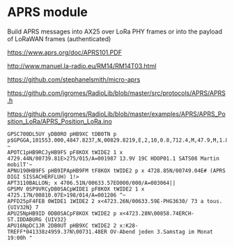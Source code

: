 # APRS module

Build APRS messages into AX25 over LoRa PHY frames or into the payload of LoRaWAN frames (authenticated)

https://www.aprs.org/doc/APRS101.PDF

http://www.manuel.la-radio.eu/RM14/RM14T03.html

https://github.com/stephanelsmith/micro-aprs

https://github.com/jgromes/RadioLib/blob/master/src/protocols/APRS/APRS.h

https://github.com/jgromes/RadioLib/blob/master/examples/APRS/APRS_Position_LoRa/APRS_Position_LoRa.ino


```
GPSC700DL5UY yDB0RO pHB9XC tDB0TN p p$GPGGA,101553.000,4847.8237,N,00829.8219,E,2,10,0.8,712.4,M,47.9,M,1.8,0000*786 ~
APOTC1pHB9RCJyHB9FS pF8KOX tWIDE2 1 x 4729.44N/00739.81E>275/015/A=001987 13.9V 19C HDOP01.1 SATS08 Martin mobilT'~
APNU190HB9FS pHB9IPApHB9FM tF8KOX tWIDE2 p x 4728.85N/00749.04E# (APRS DIGI SISSACHERFLUH) 1!>
APT3110BALLON; x 4706.51N/00633.57EO000/000/A=003064||
GPSMV 0SP9VRCyDB0SACpWIDE1 pF8KOX tWIDE2 1 x 4725.17N/00810.07E>198/014/A=001206 ^~
APFD25pF4FEB 0WIDE1 1WIDE2 2 x<4723.26N/00633.59E-PHG3630/ 73 a tous. {UIV32N} 7
APU25NpHB9ID 0DB0SACpF8KOX tWIDE2 p x<4723.28N\00858.74ERCH- ST.IDDABURG {UIV32}
APU16NpDC1JR 2DB0UT pHB9XC tWIDE2 2 x:K28-TREFF*041338z4959.37N\00731.48ER OV-Abend jeden 3.Samstag im Monat 19:00h "
```
	 